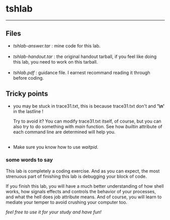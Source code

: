 # tshlab
---
## Files
* _tshlab-answer.tar_ :
  mine code for this lab.<br/><br/>
* _tshlab-handout.tar_ :
  the original handout tarball, if you feel like doing this lab, you need to work on this tarball.<br/><br/>
* _tshlab.pdf_ :
  guidance file. I earnest recommand reading it through before coding.

## Tricky points
* you may be stuck in trace31.txt, this is because trace31.txt don't and __'\n'__ in the lastline !

  Try to avoid it? You can modify trace31.txt itself, of course, but you can also try to do something with _main_ function. See how _builtin_ attribute of each command line are determined will help you.<br/><br/>

* Make sure you know how to use _waitpid_.

### some words to say
This lab is completely a coding exercise. And as you can expect, the most strenuous part of finishing this lab is debugging your block of code.

If you finish this lab, you will have a much better understanding of how shell works, how signals effects and controls the behavior of your processes, and what the hell does job attribute means. And of course, you will learn to mediate your temper to avoid crushing your computer too.

_feel free to use it for your study and have fun!_
